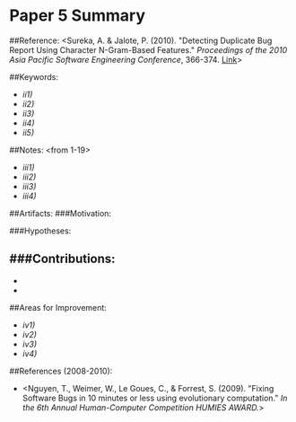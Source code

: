 # Paper 5 Summary

##Reference:
<Sureka, A. & Jalote, P. (2010). "Detecting Duplicate Bug Report Using Character N-Gram-Based Features." *Proceedings of the 2010 Asia Pacific Software Engineering Conference*, 366-374. [Link](http://ieeexplore.ieee.org/xpls/abs_all.jsp?arnumber=5693213&tag=1)>

##Keywords:
- *ii1)* 
- *ii2)* 
- *ii3)* 
- *ii4)* 
- *ii5)* 

##Notes: <from 1-19>
- *iii1)* 
- *iii2)* 
- *iii3)* 
- *iii4)* 

##Artifacts:
###Motivation: 

###Hypotheses: 

###Contributions: 
- 
- 
- 

##Areas for Improvement:
- *iv1)* 
- *iv2)* 
- *iv3)* 
- *iv4)* 

##References (2008-2010):
- <Nguyen, T., Weimer, W., Le Goues, C., & Forrest, S. (2009). "Fixing Software Bugs in 10 minutes or less using evolutionary computation." *In the 6th Annual Human-Computer Competition HUMIES AWARD.*>

